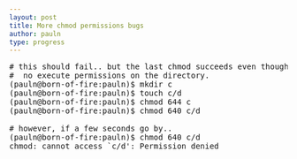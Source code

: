 ```yaml
---
layout: post
title: More chmod permissions bugs
author: pauln
type: progress
---
```


<pre class='code'>
# this should fail.. but the last chmod succeeds even though there are 
#  no execute permissions on the directory.
(pauln@born-of-fire:pauln)$ mkdir c
(pauln@born-of-fire:pauln)$ touch c/d
(pauln@born-of-fire:pauln)$ chmod 644 c
(pauln@born-of-fire:pauln)$ chmod 640 c/d

# however, if a few seconds go by..
(pauln@born-of-fire:pauln)$ chmod 640 c/d
chmod: cannot access `c/d': Permission denied
</pre>
